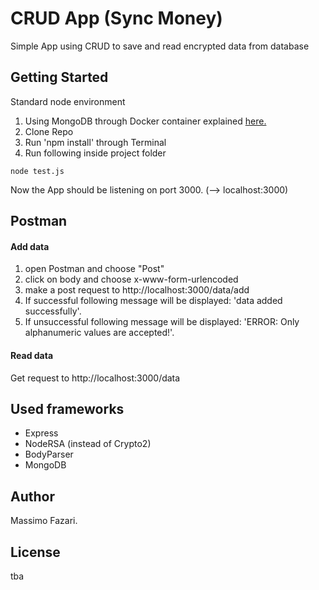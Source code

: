 # CRUD App (Sync Money)

Simple App using CRUD to save and read encrypted data from database

## Getting Started

Standard node environment

1. Using MongoDB through Docker container explained [here.](https://www.thepolyglotdeveloper.com/2019/01/getting-started-mongodb-docker-container-deployment/)
2. Clone Repo
3. Run 'npm install' through Terminal
4. Run following inside project folder


```
node test.js
```

Now the App should be listening on port 3000. (--> localhost:3000)


## Postman

#### Add data

1. open Postman and choose "Post"
2. click on body and choose x-www-form-urlencoded
3. make a post request to http://localhost:3000/data/add 
4. If successful following message will be displayed: 'data added successfully'.
5. If unsuccessful following message will be displayed: 'ERROR: Only alphanumeric values are accepted!'.

#### Read data

Get request to http://localhost:3000/data

## Used frameworks

- Express
- NodeRSA (instead of Crypto2)
- BodyParser
- MongoDB


## Author


Massimo Fazari. 

## License

tba

